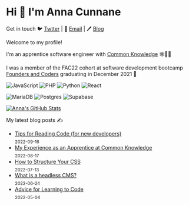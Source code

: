 # Hi 👋 I'm Anna Cunnane

Get in touch 🐦 [Twtter](https://twitter.com/AnnaThereseCu) |
📧 <a href="mailto:acunnane13@email.com"> Email</a> |
🖊️ [Blog](https://www.annacunnane.co.uk/)

Welcome to my profile!

I'm an apprentice software engineer with [Common Knowledge](https://commonknowledge.coop/) 🕸️👩‍💻

I was a member of the FAC22 cohort at software development bootcamp [Founders and Coders](https://www.foundersandcoders.com/) graduating in December 2021 
💫


![JavaScript](https://img.shields.io/badge/javascript-%23323330.svg?style=for-the-badge&logo=javascript&logoColor=%23F7DF1E)
![PHP](https://img.shields.io/badge/php-%23777BB4.svg?style=for-the-badge&logo=php&logoColor=white)
![Python](https://img.shields.io/badge/python-3670A0?style=for-the-badge&logo=python&logoColor=ffdd54)
![React](https://img.shields.io/badge/react-%2320232a.svg?style=for-the-badge&logo=react&logoColor=%2361DAFB)

![MariaDB](https://img.shields.io/badge/MariaDB-003545?style=for-the-badge&logo=mariadb&logoColor=white)
![Postgres](https://img.shields.io/badge/postgres-%23316192.svg?style=for-the-badge&logo=postgresql&logoColor=white)
![Supabase](https://img.shields.io/badge/Supabase-3ECF8E?style=for-the-badge&logo=supabase&logoColor=white)

[![Anna's GitHub Stats](https://github-readme-stats.vercel.app/api?username=Moggach&hide=stars)]()

My latest blog posts ✍️
- [Tips for Reading Code (for new developers)](https://www.annacunnane.co.uk/blog/Tips%20for%20reading%20code%20(for%20new%20developers)) <br/> <sub>2022-09-16</sub>
- [My Experience as an Apprentice at Common Knowledge](https://www.annacunnane.co.uk/blog/My%20Experience%20as%20a%20Software%20Engineer%20Apprentice) <br/> <sub>2022-08-17</sub>
- [How to Structure Your CSS](https://www.annacunnane.co.uk/blog/How%20to%20structure%20CSS) <br/> <sub>2022-07-13</sub>
- [What is a headless CMS?](https://www.annacunnane.co.uk/blog/What%20is%20a%20headless%20CMS) <br/> <sub>2022-06-24</sub>
- [Advice for Learning to Code](https://www.annacunnane.co.uk/blog/Advice%20for%20learning%20how%20to%20code) <br/> <sub>2022-05-04</sub>



